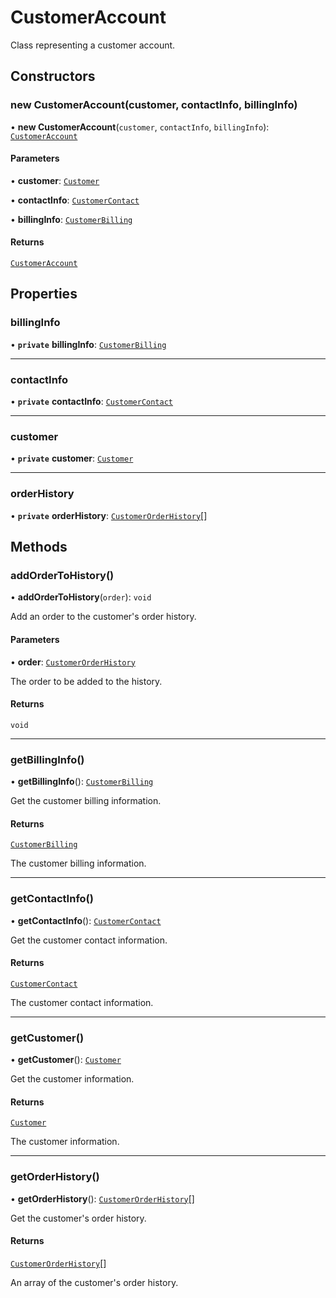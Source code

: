 # CustomerAccount

Class representing a customer account.

## Constructors

### new CustomerAccount(customer, contactInfo, billingInfo)

• **new CustomerAccount**(`customer`, `contactInfo`, `billingInfo`): [`CustomerAccount`](CustomerAccount.md)

#### Parameters

• **customer**: [`Customer`](../interfaces/Customer.md)

• **contactInfo**: [`CustomerContact`](../interfaces/CustomerContact.md)

• **billingInfo**: [`CustomerBilling`](../interfaces/CustomerBilling.md)

#### Returns

[`CustomerAccount`](CustomerAccount.md)

## Properties

### billingInfo

• **`private`** **billingInfo**: [`CustomerBilling`](../interfaces/CustomerBilling.md)

***

### contactInfo

• **`private`** **contactInfo**: [`CustomerContact`](../interfaces/CustomerContact.md)

***

### customer

• **`private`** **customer**: [`Customer`](../interfaces/Customer.md)

***

### orderHistory

• **`private`** **orderHistory**: [`CustomerOrderHistory`](../interfaces/CustomerOrderHistory.md)[]

## Methods

### addOrderToHistory()

• **addOrderToHistory**(`order`): `void`

Add an order to the customer's order history.

#### Parameters

• **order**: [`CustomerOrderHistory`](../interfaces/CustomerOrderHistory.md)

The order to be added to the history.

#### Returns

`void`

***

### getBillingInfo()

• **getBillingInfo**(): [`CustomerBilling`](../interfaces/CustomerBilling.md)

Get the customer billing information.

#### Returns

[`CustomerBilling`](../interfaces/CustomerBilling.md)

The customer billing information.

***

### getContactInfo()

• **getContactInfo**(): [`CustomerContact`](../interfaces/CustomerContact.md)

Get the customer contact information.

#### Returns

[`CustomerContact`](../interfaces/CustomerContact.md)

The customer contact information.

***

### getCustomer()

• **getCustomer**(): [`Customer`](../interfaces/Customer.md)

Get the customer information.

#### Returns

[`Customer`](../interfaces/Customer.md)

The customer information.

***

### getOrderHistory()

• **getOrderHistory**(): [`CustomerOrderHistory`](../interfaces/CustomerOrderHistory.md)[]

Get the customer's order history.

#### Returns

[`CustomerOrderHistory`](../interfaces/CustomerOrderHistory.md)[]

An array of the customer's order history.
